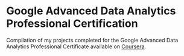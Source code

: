 # Google Advanced Data Analytics Professional Certification
Compilation of my projects completed for the Google Advanced Data Analytics Professional Certificate available on [Coursera](https://www.coursera.org/professional-certificates/google-advanced-data-analytics).
